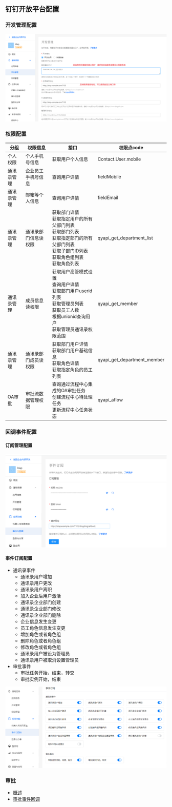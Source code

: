 ## 钉钉开放平台配置

### 开发管理配置

<img src="screenshots/dingding/dingding_develop_config.png" alt="dingding_callback_event"  />



### 权限配置

| 分组       | 权限信息             | 接口                                                         | 权限点code                  |
| ---------- | -------------------- | ------------------------------------------------------------ | --------------------------- |
| 个人权限   | 个人手机号信息       | 获取用户个人信息                                             | Contact.User.mobile         |
| 通讯录管理 | 企业员工手机号信息   | 查询用户详情                                                 | fieldMobile                 |
| 通讯录管理 | 邮箱等个人信息       | 查询用户详情                                                 | fieldEmail                  |
| 通讯录管理 | 通讯录部门信息读权限 | 获取部门详情<br/>获取指定用户的所有父部门列表<br />获取部门列表<br />获取指定部门的所有父部门列表<br />获取子部门ID列表<br />获取角色组列表<br />获取角色列表 | qyapi_get_department_list   |
| 通讯录管理 | 成员信息读权限       | 获取用户高管模式设置<br/>查询用户详情<br/>获取部门用户userid列表<br/>获取管理员列表<br/>获取员工人数<br/>根据unionid查询用户<br/>获取管理员通讯录权限范围<br/> | qyapi_get_member            |
| 通讯录管理 | 通讯录部门成员读权限 | 获取部门用户详情<br />获取部门用户基础信息<br />获取角色详情<br />获取指定角色的员工列表<br /> | qyapi_get_department_member |
| OA审批     | 审批流数据管理权限   | 查询通过流程中心集成的OA审批任务<br />创建流程中心待处理任务<br />更新流程中心任务状态<br /> | qyapi_aflow                 |



### 回调事件配置

#### 订阅管理配置

<img src="screenshots/dingding/dingding_event_config.png" alt="dingding_callback_event"  />

#### 事件订阅配置

- 通讯录事件
    - 通讯录用户增加
    - 通讯录用户更改
    - 通讯录用户离职
    - 加入企业后用户激活
    - 通讯录企业部门创建
    - 通讯录企业部门修改
    - 通讯录企业部门删除
    - 企业信息发生变更
    - 员工角色信息发生变更
    - 增加角色或者角色组
    - 删除角色或者角色组
    - 修改角色或者角色组
    - 通讯录用户被设为管理员
    - 通讯录用户被取消设置管理员
- 审批事件
    - 审批任务开始，结束，转交
    - 审批实例开始，结束

<img src="screenshots/dingding/dingding_event.png" alt="dingding_callback_event"  />



### 审批

- [概述](https://open.dingtalk.com/document/orgapp/workflow-overview)
- [审批事件回调](https://open.dingtalk.com/document/orgapp/approval-events)
